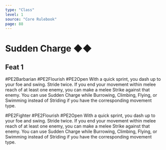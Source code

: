 ```yaml
---
type: "Class"
level: 1
source: "Core Rulebook"
page: 88
---
```

# Sudden Charge ◆◆
## Feat 1
#PE2Barbarian #PE2Flourish #PE2Open
With a quick sprint, you dash up to your foe and swing. Stride twice. If you end your movement within melee reach of at least one enemy, you can make a melee Strike against that enemy. You can use Sudden Charge while Burrowing, Climbing, Flying, or Swimming instead of Striding if you have the corresponding movement type.

#PE2Fighter #PE2Flourish #PE2Open 
With a quick sprint, you dash up to your foe and swing. Stride twice. If you end your movement within melee reach of at least one enemy, you can make a melee Strike against that enemy. You can use Sudden Charge while Burrowing, Climbing, Flying, or Swimming instead of Striding if you have the corresponding movement type.